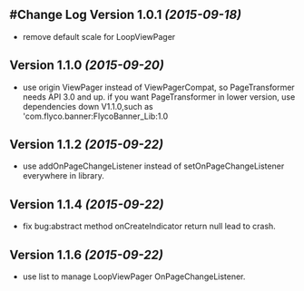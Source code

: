 #Change Log
Version 1.0.1 *(2015-09-18)*
----------------------------
* remove default scale for LoopViewPager

Version 1.1.0 *(2015-09-20)*
----------------------------
* use origin ViewPager instead of ViewPagerCompat, so PageTransformer needs API 3.0 and up.
if you want PageTransformer in lower version, use dependencies down V1.1.0,such as 'com.flyco.banner:FlycoBanner_Lib:1.0

Version 1.1.2 *(2015-09-22)*
----------------------------
* use addOnPageChangeListener instead of setOnPageChangeListener everywhere in library.

Version 1.1.4 *(2015-09-22)*
----------------------------
* fix bug:abstract method onCreateIndicator return null lead to crash.

Version 1.1.6 *(2015-09-22)*
----------------------------
* use list to manage LoopViewPager OnPageChangeListener.

